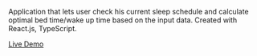 Application that lets user check his current sleep schedule and calculate optimal bed time/wake up time based on the input data.
Created with React.js, TypeScript.

[Live Demo](https://vintaru37.github.io/sleep-optimizer/)
